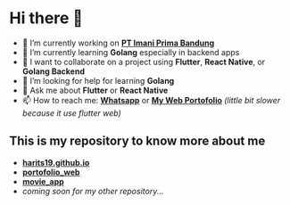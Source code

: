 # Hi there 👋

- 🔭 I’m currently working on [**PT Imani Prima Bandung**](https://www.linkedin.com/company/pt-imani-prima)
- 🌱 I’m currently learning **Golang** especially in backend apps
- 👯 I want to collaborate on a project using **Flutter**, **React Native**, or **Golang Backend**
- 🤔 I’m looking for help for learning **Golang**
- 💬 Ask me about **Flutter** or **React Native**
- 📫 How to reach me: [**Whatsapp**](https://wa.me/6283840493135) or [**My Web Portofolio**](http://harits19.github.io/) *(little bit slower because it use flutter web)*

## This is my repository to know more about me
- [**harits19.github.io**](https://github.com/Harits19/Harits19.github.io)
- [**portofolio_web**](https://github.com/Harits19/portofolio_web)
- [**movie_app**](https://github.com/Harits19/movie_app)
-  *coming soon for my other repository...*
